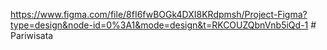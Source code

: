 https://www.figma.com/file/8fI6fwBOGk4DXI8KRdpmsh/Project-Figma?type=design&node-id=0%3A1&mode=design&t=RKCOUZQbnVnb5iQd-1 # Pariwisata
